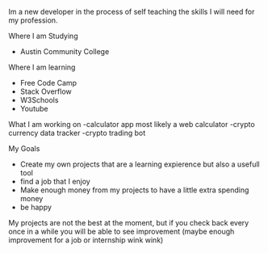 

Im a new developer in the process of self teaching the skills I will need for my profession.

Where I am Studying
- Austin Community College 

Where I am learning
- Free Code Camp
- Stack Overflow
- W3Schools
- Youtube

What I am working on
-calculator app most likely a web calculator
-crypto currency data tracker
-crypto trading bot

My Goals
- Create my own projects that are a learning expierence but also a usefull tool
- find a job that I enjoy
- Make enough money from my projects to have a little extra spending money
- be happy

My projects are not the best at the moment, but if you check back every once in a while you will be able to see improvement (maybe enough improvement for a job or internship wink wink)
